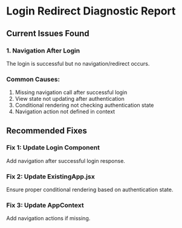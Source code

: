 # Login Redirect Diagnostic Report

## Current Issues Found

### 1. Navigation After Login
The login is successful but no navigation/redirect occurs.

### Common Causes:
1. Missing navigation call after successful login
2. View state not updating after authentication
3. Conditional rendering not checking authentication state
4. Navigation action not defined in context

## Recommended Fixes

### Fix 1: Update Login Component
Add navigation after successful login response.

### Fix 2: Update ExistingApp.jsx
Ensure proper conditional rendering based on authentication state.

### Fix 3: Update AppContext
Add navigation actions if missing.
